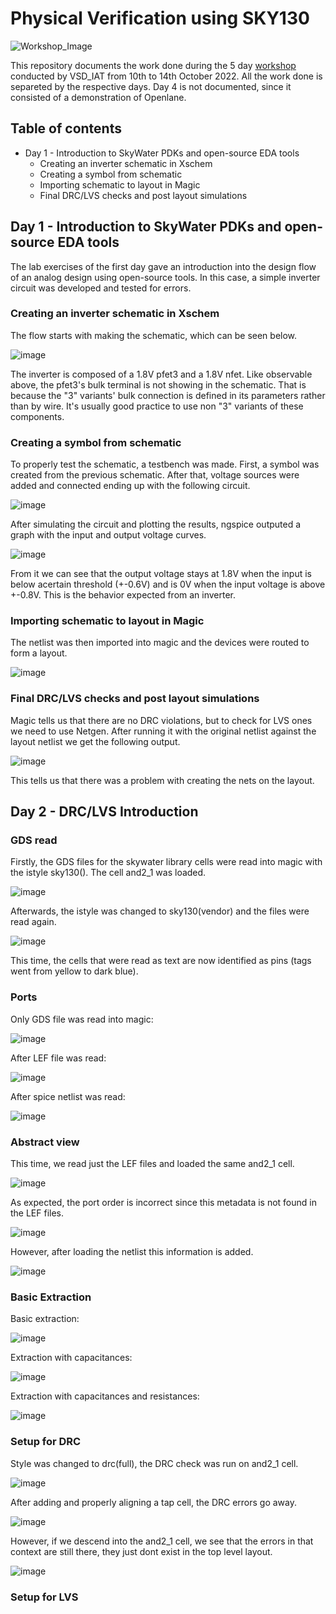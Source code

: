 # Physical Verification using SKY130

![Workshop_Image](https://user-images.githubusercontent.com/102425944/195231772-acf036f3-4dea-4d8e-b267-666d2dc2c023.jpeg)


This repository documents the work done during the 5 day [workshop](https://www.vlsisystemdesign.com/physical-verification-using-sky130/) conducted by VSD_IAT from 10th to 14th October 2022. All the work done is separeted by the respective days. Day 4 is not documented, since it consisted of a demonstration of Openlane.

## Table of contents

* Day 1 - Introduction to SkyWater PDKs and open-source EDA tools
  + Creating an inverter schematic in Xschem
  + Creating a symbol from schematic
  + Importing schematic to layout in Magic
  + Final DRC/LVS checks and post layout simulations





## Day 1 - Introduction to SkyWater PDKs and open-source EDA tools

The lab exercises of the first day gave an introduction into the design flow of an analog design using open-source tools. In this case, a simple inverter circuit was developed and tested for errors.

### Creating an inverter schematic in Xschem

The flow starts with making the schematic, which can be seen below.

![image](https://user-images.githubusercontent.com/102425944/195458809-040f7b31-dd1f-4466-bd87-3b9267d28370.png)

The inverter is composed of a 1.8V pfet3 and a 1.8V nfet. Like observable above, the pfet3's bulk terminal is not showing in the schematic. That is because the "3" variants' bulk connection is defined in its parameters rather than by wire. It's usually good practice to use non "3" variants of these components.

### Creating a symbol from schematic

To properly test the schematic, a testbench was made. First, a symbol was created from the previous schematic. After that, voltage sources were added and connected ending up with the following circuit.

![image](https://user-images.githubusercontent.com/102425944/195461906-6909d1b0-810f-4a37-8758-783edfc7acf3.png)

After simulating the circuit and plotting the results, ngspice outputed a graph with the input and output voltage curves.

![image](https://user-images.githubusercontent.com/102425944/195463723-1f5650a4-5117-4c54-993e-6daf9b94b601.png)

From it we can see that the output voltage stays at 1.8V when the input is below acertain threshold (+-0.6V) and is 0V when the input voltage is above +-0.8V. This is the behavior expected from an inverter.

### Importing schematic to layout in Magic

The netlist was then imported into magic and the devices were routed to form a layout.

![image](https://user-images.githubusercontent.com/102425944/195642208-040b8b87-4689-41b2-87eb-398862f335f4.png)

### Final DRC/LVS checks and post layout simulations

Magic tells us that there are no DRC violations, but to check for LVS ones we need to use Netgen. After running it with the original netlist against the layout netlist we get the following output.

![image](https://user-images.githubusercontent.com/102425944/195643849-d971da23-e33c-4ac6-9850-a94447646a92.png)

This tells us that there was a problem with creating the nets on the layout.


## Day 2 - DRC/LVS Introduction

### GDS read

Firstly, the GDS files for the skywater library cells were read into magic with the istyle sky130(). The cell and2_1 was loaded.

![image](https://user-images.githubusercontent.com/102425944/195670235-d991cc6d-d053-4d67-b5a4-607f8d748812.png)

Afterwards, the istyle was changed to sky130(vendor) and the files were read again.

![image](https://user-images.githubusercontent.com/102425944/195670471-26df79aa-7275-4e1a-92e8-5a0961d46481.png)

This time, the cells that were read as text are now identified as pins (tags went from yellow to dark blue).

### Ports

Only GDS file was read into magic:

![image](https://user-images.githubusercontent.com/102425944/195672399-28fdad1f-aded-4b75-9c43-d865805d46d4.png)

After LEF file was read:

![image](https://user-images.githubusercontent.com/102425944/195672856-58b73820-a6c8-4ca4-bc37-91eadac1dbf4.png)

After spice netlist was read:

![image](https://user-images.githubusercontent.com/102425944/195673358-920e893b-4e72-4fb0-8cfd-7d554e571a82.png)


### Abstract view

This time, we read just the LEF files and loaded the same and2_1 cell.

![image](https://user-images.githubusercontent.com/102425944/195671189-ffa868db-22ba-425a-8e52-dc78f026a0b0.png)

As expected, the port order is incorrect since this metadata is not found in the LEF files.

![image](https://user-images.githubusercontent.com/102425944/195674291-67c7bb4a-0154-4674-9036-428e556f7f5f.png)

However, after loading the netlist this information is added.

![image](https://user-images.githubusercontent.com/102425944/195674616-3eb29b00-ca2b-4a79-8204-985e43ab5cff.png)

### Basic Extraction

Basic extraction:

![image](https://user-images.githubusercontent.com/102425944/195676474-484a0a31-9fc1-4dcd-a3c2-37ebb50b077e.png)

Extraction with capacitances:

![image](https://user-images.githubusercontent.com/102425944/195677109-d85fc409-b3f4-4bc7-a97c-bd577c8db78b.png)

Extraction with capacitances and resistances:

![image](https://user-images.githubusercontent.com/102425944/195678227-8e1231a0-8631-47f3-b357-b9c8edbf0169.png)

### Setup for DRC

Style was changed to drc(full), the DRC check was run on and2_1 cell.

![image](https://user-images.githubusercontent.com/102425944/195679854-cd4ca096-50f3-4339-806d-69eab05a87cb.png)

After adding and properly aligning a tap cell, the DRC errors go away.

![image](https://user-images.githubusercontent.com/102425944/195680747-d50a6472-d1d6-4135-a2c1-b2841ee2242b.png)

However, if we descend into the and2_1 cell, we see that the errors in that context are still there, they just dont exist in the top level layout.

![image](https://user-images.githubusercontent.com/102425944/195680938-ac166529-c552-474d-b04b-d269ba7a0800.png)

### Setup for LVS




